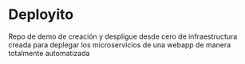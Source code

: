 # Deployito
Repo de demo de creación y despligue desde cero de infraestructura creada para deplegar los microservicios de una webapp de manera totalmente automatizada
